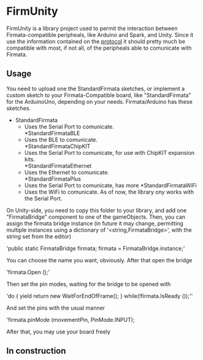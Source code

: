 # FirmUnity

FirmUnity is a library project used to permit the interaction between Firmata-compatible peripheals, like Arduino and Spark, and Unity.
Since it use the information contained on the [protocol](https://github.com/firmata/protocol) it should pretty much be compatible with most, if not all, of the peripheals able to comunicate with Firmata.

## Usage

You need to upload one the StandardFirmata sketches, or implement a custom sketch to your Firmata-Compatible board, like "StandardFirmata" for the ArduinoUno, depending on your needs.
Firmata/Arduino has these sketches.
* StandardFirmata 	
  * Uses the Serial Port to comunicate.  
*StandardFirmataBLE
  * Uses the BLE to comunicate.   	
*StandardFirmataChipKIT 
  * Uses the Serial Port to comunicate, for use with ChipKIT expansion kits.  
*StandardFirmataEthernet 	
  * Uses the Ethernet to comunicate.  
*StandardFirmataPlus 
  * Uses the Serial Port to comunicate, has more 
*StandardFirmataWiFi
  * Uses the WiFi to comunicate.
As of now, the library ony works with the Serial Port.

On Unity-side, you need to copy this folder to your library, and add one "FirmataBridge" component to one of the gameObjects.
Then, you can assign the firmata bridge instance (in future it may change, permitting multiple instances using a dictionary of '<string,FirmataBridge>', with the string set from the editor)

'public static FirmataBridge firmata;
firmata = FirmataBridge.instance;' 

You can choose the name you want, obviously. After that open the bridge

'firmata.Open ();'

Then set the pin modes, waiting for the bridge to be opened with

'do {
	yield return new WaitForEndOfFrame();
} while(!firmata.IsReady ());''

And set the pins with the usual manner

'firmata.pinMode (movementPin, PinMode.INPUT);

After that, you may use your board freely

## In construction